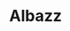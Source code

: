 <doctype html>
<html>
<header>
  
</header>
<body>

  <h1>Albazz</h1>
</body>
<footer>

  
</footer>



  
</html>

